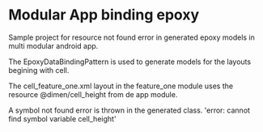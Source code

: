 # Modular App binding epoxy

Sample project for resource not found error in generated epoxy models in multi modular android app. 

The EpoxyDataBindingPattern is used to generate models for the layouts begining with cell.

The cell_feature_one.xml layout in the feature_one module uses the resource @dimen/cell_height from de app module.

A symbol not found error is thrown in the generated class.
'error: cannot find symbol variable cell_height'

